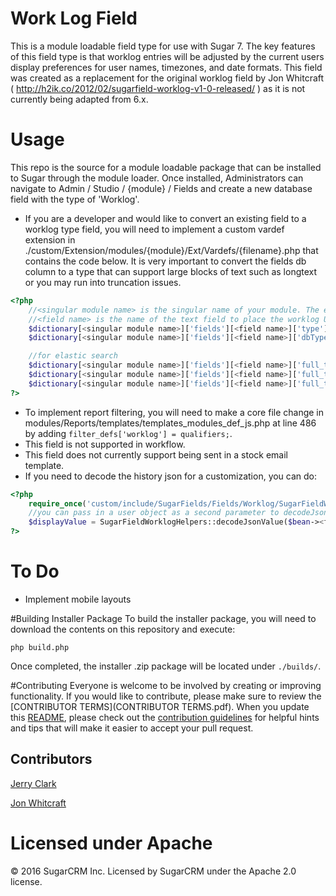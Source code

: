 Work Log Field
============

This is a module loadable field type for use with Sugar 7. The key features of this field type is that worklog entries will be adjusted by the current users display preferences for user names, timezones, and date formats.
This field was created as a replacement for the original worklog field by Jon Whitcraft ( http://h2ik.co/2012/02/sugarfield-worklog-v1-0-released/ ) as it is not currently being adapted from 6.x.
# Usage
This repo is the source for a module loadable package that can be installed to Sugar through the module loader. Once installed, Administrators can navigate to Admin / Studio / {module} / Fields and create a new database field with the type of 'Worklog'.

* If you are a developer and would like to convert an existing field to a worklog type field, you will need to implement a custom vardef extension in ./custom/Extension/modules/{module}/Ext/Vardefs/{filename}.php that contains the code below. It is very important to convert the fields db column to a type that can support large blocks of text such as longtext or you may run into truncation issues.

```php
<?php
    //<singular module name> is the singular name of your module. The example being to use "Account" not "Accounts".
    //<field name> is the name of the text field to place the worklog UI over.
    $dictionary[<singular module name>]['fields'][<field name>]['type']='worklog';
    $dictionary[<singular module name>]['fields'][<field name>]['dbType']='text';

    //for elastic search
    $dictionary[<singular module name>]['fields'][<field name>]['full_text_search']['type'] = 'text';
    $dictionary[<singular module name>]['fields'][<field name>]['full_text_search']['boost'] = '3';
    $dictionary[<singular module name>]['fields'][<field name>]['full_text_search']['enabled'] = true;
?>
```

* To implement report filtering, you will need to make a core file change in modules/Reports/templates/templates_modules_def_js.php at line 486 by adding  `filter_defs['worklog'] = qualifiers;`.
* This field is not supported in workflow.
* This field does not currently support being sent in a stock email template.
* If you need to decode the history json for a customization, you can do:

```php
<?php
    require_once('custom/include/SugarFields/Fields/Worklog/SugarFieldWorklogHelpers.php');
    //you can pass in a user object as a second parameter to decodeJsonValue to convert the timestamps to a specific users timezone
    $displayValue = SugarFieldWorklogHelpers::decodeJsonValue($bean-><field name>));
?>
```

To Do
============
- Implement mobile layouts

#Building Installer Package
To build the installer package, you will need to download the contents on this repository and execute:
```
php build.php
```
Once completed, the installer .zip package will be located under `./builds/`.
    
#Contributing
Everyone is welcome to be involved by creating or improving functionality. If you would like to contribute, please make sure to review the [CONTRIBUTOR TERMS](CONTRIBUTOR TERMS.pdf). When you update this [README](README.md), please check out the [contribution guidelines](CONTRIBUTING.md) for helpful hints and tips that will make it easier to accept your pull request.

## Contributors
[Jerry Clark](https://github.com/geraldclark)

[Jon Whitcraft](https://github.com/jwhitcraft)

# Licensed under Apache
© 2016 SugarCRM Inc.  Licensed by SugarCRM under the Apache 2.0 license.
